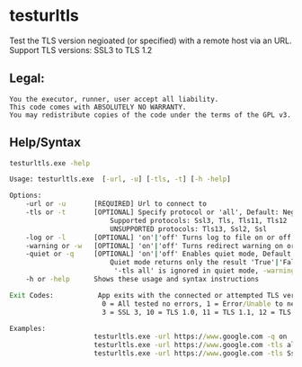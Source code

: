 # testurltls
Test the TLS version negioated (or specified) with a remote host via an URL.<br />
Support TLS versions: SSL3 to TLS 1.2

## Legal:
	You the executor, runner, user accept all liability.
	This code comes with ABSOLUTELY NO WARRANTY.
	You may redistribute copies of the code under the terms of the GPL v3.

## Help/Syntax
```cmd
testurltls.exe -help

Usage: testurltls.exe  [-url, -u] [-tls, -t] [-h -help]

Options:
    -url or -u       [REQUIRED] Url to connect to
    -tls or -t       [OPTIONAL] Specify protocol or 'all', Default: Negotiate
                         Supported protocols: Ssl3, Tls, Tls11, Tls12
                         UNSUPPORTED protocols: Tls13, Ssl2, Ssl
    -log or -l       [OPTIONAL] 'on'|'off' Turns log to file on or off, Default: 'off'
    -warning or -w   [OPTIONAL] 'on'|'off' Turns redirect warning on or off, Default: 'on'
    -quiet or -q     [OPTIONAL] 'on'|'off' Enables quiet mode, Default: 'off'
                         Quiet mode returns only the result 'True'|'False'
                          '-tls all' is ignored in quiet mode, -warning is set to 'off'
    -h or -help      Shows these usage and syntax instructions

Exit Codes:           App exits with the connected or attempted TLS version
                       0 = All tested no errors, 1 = Error/Unable to negotiate,
                       3 = SSL 3, 10 = TLS 1.0, 11 = TLS 1.1, 12 = TLS 1.2

Examples:
                     testurltls.exe -url https://www.google.com -q on
                     testurltls.exe -url https://www.google.com -tls all
                     testurltls.exe -url https://www.google.com -tls Ssl3 -log on
```
